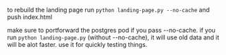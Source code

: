 to rebuild the landing page run `python landing-page.py --no-cache` and push index.html

make sure to portforward the postgres pod if you pass --no-cache.
if you run `python landing-page.py` (without --no-cache), it will use old data and it will be alot faster. use it for quickly testing things.